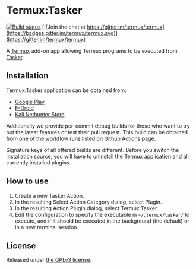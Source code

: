 # Termux:Tasker

[![Build status](https://github.com/termux/termux-tasker/workflows/Build/badge.svg)](https://github.com/termux/termux-tasker/actions)
[![Join the chat at https://gitter.im/termux/termux](https://badges.gitter.im/termux/termux.svg)](https://gitter.im/termux/termux)

A [Termux](https://termux.com) add-on app allowing Termux programs to be executed
from [Tasker](https://tasker.joaoapps.com/).

## Installation

Termux:Tasker application can be obtained from:

- [Google Play](https://play.google.com/store/apps/details?id=com.termux.tasker)
- [F-Droid](https://f-droid.org/en/packages/com.termux.tasker/)
- [Kali Nethunter Store](https://store.nethunter.com/en/packages/com.termux.tasker/)

Additionally we provide per-commit debug builds for those who want to try
out the latest features or test their pull request. This build can be obtained
from one of the workflow runs listed on [Github Actions](https://github.com/termux/termux-tasker/actions)
page.

Signature keys of all offered builds are different. Before you switch the
installation source, you will have to uninstall the Termux application and
all currently installed plugins.

## How to use

1. Create a new Tasker Action.
2. In the resulting Select Action Category dialog, select Plugin.
3. In the resulting Action Plugin dialog, select Termux:Tasker.
4. Edit the configuration to specify the executable in `~/.termux/tasker/` to
   execute, and if it should be executed in the background (the default) or in a
   new terminal session.

## License

Released under [the GPLv3 license](https://www.gnu.org/licenses/gpl.html).

